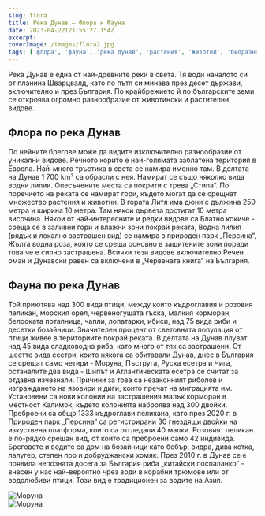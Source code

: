 ```yaml
---
slug: flora
title: Река Дунав – Флора и Фауна
date: 2023-04-22T21:55:27.154Z
excerpt:
coverImage: /images/flora2.jpg
tags: ['флора', 'фауна', 'река дунав', 'растения', 'животни', 'биоразнообразие']
---
```


Река Дунав е една от най-древните реки в света. Тя води началото си от планина Шварцвалд, като по пътя си минава през десет държави, включително и през България. По крайбрежието й по българските земи се откроява огромно разнообразие от животински и растителни видове.

## Флора по река Дунав

По нейните брегове може да видите изключително разнообразие от уникални видове. Речното корито е най-голямата заблатена територия в Европа. Най-много тръстика в света се намира именно там. В делтата на Дунав 1 700 km² са обрасли с нея. Намират се също няколко вида водни лилии. Опесъчените места са покрити с трева „Стипа“. По поречието на реката се намират гори, където могат да се срещнат множество растения и животни. В гората Литя има дюни с дължина 250 метра и ширина 10 метра. Там някои дървета достигат 10 метра височина. Някои от най-интересните и редки видове са Блатно кокиче - среща се в заливни гори и влажни зони покрай реката, Водна лилия (рядък и локално застрашен вид) се намира в природен парк „Персина“, Жълта водна роза, която се среща основно в защитените зони поради това че е силно застрашена. Всички тези видове включително Речен оман и Дунавски равен са включени в „Червената книга“ на България.

## Фауна по река Дунав

Той приютява над 300 вида птици, между които къдроглавия и розовия пеликан, морския орел, червеногушата гъска, малкия корморан, белооката потапница, чапли, лопатарки, ибиси, над 75 вида риби и десетки бозайници. Значителен процент от световната популация от птици живее в териториите покрай реката. В делтата на Дунав плуват над 45 вида сладководна риба, като много от тях са застрашени. От шестте вида есетри, които някога са обитавали Дунав, днес в България се срещат само четири - Моруна, Пъструга, Руска есетра и Чига, останалите два вида - Шипът и Атлантическата есетра се считат за отдавна изчезнали. Причини за това са незаконният риболов и изграждането на язовири и диги, които пречат на миграцията им. Установени са нови колонии на застрашения малък корморан в местност Калимок, където колонията наброява над 300 двойки. Преброени са общо 1333 къдроглави пеликана, като през 2020 г. в Природен парк „Персина“ са регистрирани 30 гнездящи двойки на изкуствена платформа, които са отгледали 40 малки. Розовият пеликан е по-рядко срещан вид, от който са преброени само 42 индивида. Бреговете и водите са дом на бозайници като бобър, видра, дива котка, лалугер, степен пор и добруджански хомяк. През 2010 г. в Дунав се е появила непозната досега за България риба „китайски поспаланко“ - внесен у нас най-вероятно чрез води в корабни трюмове или от водолюбиви птици. Този вид е традиционен за водите на Азия.

![Моруна](/images/flora3.jpg)  
![Моруна](/images/flora1.jpg)
